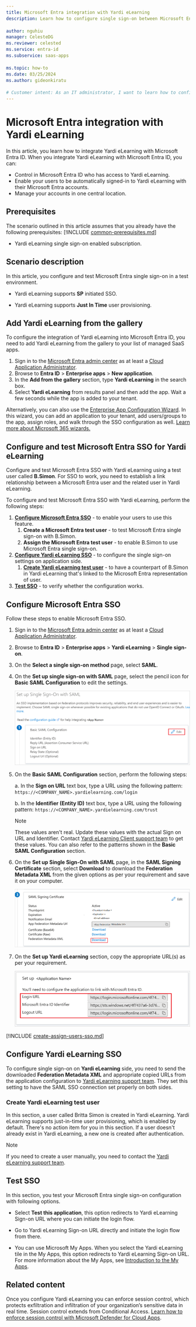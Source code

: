 ```yaml
---
title: Microsoft Entra integration with Yardi eLearning
description: Learn how to configure single sign-on between Microsoft Entra ID and Yardi eLearning.

author: nguhiu
manager: CelesteDG
ms.reviewer: celested
ms.service: entra-id
ms.subservice: saas-apps

ms.topic: how-to
ms.date: 03/25/2024
ms.author: gideonkiratu

# Customer intent: As an IT administrator, I want to learn how to configure single sign-on between Microsoft Entra ID and Yardi eLearning so that I can control who has access to Yardi eLearning, enable automatic sign-in with Microsoft Entra accounts, and manage my accounts in one central location.
---
```

# Microsoft Entra integration with Yardi eLearning

In this article,  you learn how to integrate Yardi eLearning with Microsoft Entra ID. When you integrate Yardi eLearning with Microsoft Entra ID, you can:

* Control in Microsoft Entra ID who has access to Yardi eLearning.
* Enable your users to be automatically signed-in to Yardi eLearning with their Microsoft Entra accounts.
* Manage your accounts in one central location.

## Prerequisites
The scenario outlined in this article assumes that you already have the following prerequisites:
[!INCLUDE [common-prerequisites.md](~/identity/saas-apps/includes/common-prerequisites.md)]
* Yardi eLearning single sign-on enabled subscription.

## Scenario description

In this article,  you configure and test Microsoft Entra single sign-on in a test environment.

* Yardi eLearning supports **SP** initiated SSO.

* Yardi eLearning supports **Just In Time** user provisioning.

## Add Yardi eLearning from the gallery

To configure the integration of Yardi eLearning into Microsoft Entra ID, you need to add Yardi eLearning from the gallery to your list of managed SaaS apps.

1. Sign in to the [Microsoft Entra admin center](https://entra.microsoft.com) as at least a [Cloud Application Administrator](~/identity/role-based-access-control/permissions-reference.md#cloud-application-administrator).
1. Browse to **Entra ID** > **Enterprise apps** > **New application**.
1. In the **Add from the gallery** section, type **Yardi eLearning** in the search box.
1. Select **Yardi eLearning** from results panel and then add the app. Wait a few seconds while the app is added to your tenant.

 Alternatively, you can also use the [Enterprise App Configuration Wizard](https://portal.office.com/AdminPortal/home?Q=Docs#/azureadappintegration). In this wizard, you can add an application to your tenant, add users/groups to the app, assign roles, and walk through the SSO configuration as well. [Learn more about Microsoft 365 wizards.](/microsoft-365/admin/misc/azure-ad-setup-guides)

<a name='configure-and-test-azure-ad-sso-for-yardi-elearning'></a>

## Configure and test Microsoft Entra SSO for Yardi eLearning

Configure and test Microsoft Entra SSO with Yardi eLearning using a test user called **B.Simon**. For SSO to work, you need to establish a link relationship between a Microsoft Entra user and the related user in Yardi eLearning.

To configure and test Microsoft Entra SSO with Yardi eLearning, perform the following steps:

1. **[Configure Microsoft Entra SSO](#configure-azure-ad-sso)** - to enable your users to use this feature.
    1. **Create a Microsoft Entra test user** - to test Microsoft Entra single sign-on with B.Simon.
    1. **Assign the Microsoft Entra test user** - to enable B.Simon to use Microsoft Entra single sign-on.
1. **[Configure Yardi eLearning SSO](#configure-yardi-elearning-sso)** - to configure the single sign-on settings on application side.
    1. **[Create Yardi eLearning test user](#create-yardi-elearning-test-user)** - to have a counterpart of B.Simon in Yardi eLearning that's linked to the Microsoft Entra representation of user.
1. **[Test SSO](#test-sso)** - to verify whether the configuration works.

<a name='configure-azure-ad-sso'></a>

## Configure Microsoft Entra SSO

Follow these steps to enable Microsoft Entra SSO.

1. Sign in to the [Microsoft Entra admin center](https://entra.microsoft.com) as at least a [Cloud Application Administrator](~/identity/role-based-access-control/permissions-reference.md#cloud-application-administrator).
1. Browse to **Entra ID** > **Enterprise apps** > **Yardi eLearning** > **Single sign-on**.
1. On the **Select a single sign-on method** page, select **SAML**.
1. On the **Set up single sign-on with SAML** page, select the pencil icon for **Basic SAML Configuration** to edit the settings.

   ![Edit Basic SAML Configuration](common/edit-urls.png)

1. On the **Basic SAML Configuration** section, perform the following steps:

	a. In the **Sign on URL** text box, type a URL using the following pattern:
    `https://<COMPANY_NAME>.yardielearning.com/login`

    b. In the **Identifier (Entity ID)** text box, type a URL using the following pattern:
    `https://<COMPANY_NAME>.yardielearning.com/trust`

	> [!NOTE]
	> These values aren't real. Update these values with the actual Sign on URL and Identifier. Contact [Yardi eLearning Client support team](mailto:elearning@yardi.com) to get these values. You can also refer to the patterns shown in the **Basic SAML Configuration** section.

1. On the **Set up Single Sign-On with SAML** page, in the **SAML Signing Certificate** section, select **Download** to download the **Federation Metadata XML** from the given options as per your requirement and save it on your computer.

	![The Certificate download link](common/metadataxml.png)

1. On the **Set up Yardi eLearning** section, copy the appropriate URL(s) as per your requirement.

	![Copy configuration URLs](common/copy-configuration-urls.png)

<a name='create-an-azure-ad-test-user'></a>

[!INCLUDE [create-assign-users-sso.md](~/identity/saas-apps/includes/create-assign-users-sso.md)]

## Configure Yardi eLearning SSO

To configure single sign-on on **Yardi eLearning** side, you need to send the downloaded **Federation Metadata XML** and appropriate copied URLs from the application configuration to [Yardi eLearning support team](mailto:elearning@yardi.com). They set this setting to have the SAML SSO connection set properly on both sides.

### Create Yardi eLearning test user

In this section, a user called Britta Simon is created in Yardi eLearning. Yardi eLearning supports just-in-time user provisioning, which is enabled by default. There's no action item for you in this section. If a user doesn't already exist in Yardi eLearning, a new one is created after authentication.

>[!NOTE]
>If you need to create a user manually, you need to contact the [Yardi eLearning support team](mailto:elearning@yardi.com).

## Test SSO

In this section, you test your Microsoft Entra single sign-on configuration with following options. 

* Select **Test this application**, this option redirects to Yardi eLearning Sign-on URL where you can initiate the login flow. 

* Go to Yardi eLearning Sign-on URL directly and initiate the login flow from there.

* You can use Microsoft My Apps. When you select the Yardi eLearning tile in the My Apps, this option redirects to Yardi eLearning Sign-on URL. For more information about the My Apps, see [Introduction to the My Apps](https://support.microsoft.com/account-billing/sign-in-and-start-apps-from-the-my-apps-portal-2f3b1bae-0e5a-4a86-a33e-876fbd2a4510).

## Related content

Once you configure Yardi eLearning you can enforce session control, which protects exfiltration and infiltration of your organization’s sensitive data in real time. Session control extends from Conditional Access. [Learn how to enforce session control with Microsoft Defender for Cloud Apps](/cloud-app-security/proxy-deployment-aad).
